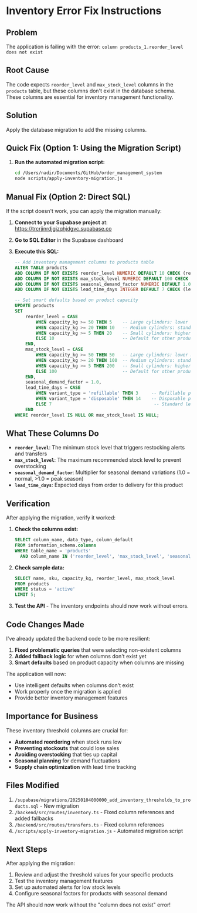 # Inventory Error Fix Instructions

## Problem
The application is failing with the error: `column products_1.reorder_level does not exist`

## Root Cause
The code expects `reorder_level` and `max_stock_level` columns in the `products` table, but these columns don't exist in the database schema. These columns are essential for inventory management functionality.

## Solution
Apply the database migration to add the missing columns.

## Quick Fix (Option 1: Using the Migration Script)

1. **Run the automated migration script:**
   ```bash
   cd /Users/nadir/Documents/GitHub/order_management_system
   node scripts/apply-inventory-migration.js
   ```

## Manual Fix (Option 2: Direct SQL)

If the script doesn't work, you can apply the migration manually:

1. **Connect to your Supabase project** at: https://trcrjinrdjgizqhjdgvc.supabase.co

2. **Go to SQL Editor** in the Supabase dashboard

3. **Execute this SQL:**
   ```sql
   -- Add inventory management columns to products table
   ALTER TABLE products 
   ADD COLUMN IF NOT EXISTS reorder_level NUMERIC DEFAULT 10 CHECK (reorder_level >= 0),
   ADD COLUMN IF NOT EXISTS max_stock_level NUMERIC DEFAULT 100 CHECK (max_stock_level >= 0),
   ADD COLUMN IF NOT EXISTS seasonal_demand_factor NUMERIC DEFAULT 1.0 CHECK (seasonal_demand_factor > 0),
   ADD COLUMN IF NOT EXISTS lead_time_days INTEGER DEFAULT 7 CHECK (lead_time_days >= 0);

   -- Set smart defaults based on product capacity
   UPDATE products 
   SET 
       reorder_level = CASE 
           WHEN capacity_kg >= 50 THEN 5    -- Large cylinders: lower reorder threshold
           WHEN capacity_kg >= 20 THEN 10   -- Medium cylinders: standard threshold
           WHEN capacity_kg >= 5 THEN 20    -- Small cylinders: higher threshold
           ELSE 10                          -- Default for other products
       END,
       max_stock_level = CASE 
           WHEN capacity_kg >= 50 THEN 50   -- Large cylinders: lower max stock
           WHEN capacity_kg >= 20 THEN 100  -- Medium cylinders: standard max stock
           WHEN capacity_kg >= 5 THEN 200   -- Small cylinders: higher max stock
           ELSE 100                         -- Default for other products
       END,
       seasonal_demand_factor = 1.0,
       lead_time_days = CASE 
           WHEN variant_type = 'refillable' THEN 3     -- Refillable products are faster to restock
           WHEN variant_type = 'disposable' THEN 14    -- Disposable products may take longer
           ELSE 7                                       -- Standard lead time
       END
   WHERE reorder_level IS NULL OR max_stock_level IS NULL;
   ```

## What These Columns Do

- **`reorder_level`**: The minimum stock level that triggers restocking alerts and transfers
- **`max_stock_level`**: The maximum recommended stock level to prevent overstocking
- **`seasonal_demand_factor`**: Multiplier for seasonal demand variations (1.0 = normal, >1.0 = peak season)
- **`lead_time_days`**: Expected days from order to delivery for this product

## Verification

After applying the migration, verify it worked:

1. **Check the columns exist:**
   ```sql
   SELECT column_name, data_type, column_default 
   FROM information_schema.columns 
   WHERE table_name = 'products' 
     AND column_name IN ('reorder_level', 'max_stock_level', 'seasonal_demand_factor', 'lead_time_days');
   ```

2. **Check sample data:**
   ```sql
   SELECT name, sku, capacity_kg, reorder_level, max_stock_level 
   FROM products 
   WHERE status = 'active' 
   LIMIT 5;
   ```

3. **Test the API** - The inventory endpoints should now work without errors.

## Code Changes Made

I've already updated the backend code to be more resilient:

1. **Fixed problematic queries** that were selecting non-existent columns
2. **Added fallback logic** for when columns don't exist yet
3. **Smart defaults** based on product capacity when columns are missing

The application will now:
- Use intelligent defaults when columns don't exist
- Work properly once the migration is applied
- Provide better inventory management features

## Importance for Business

These inventory threshold columns are crucial for:
- **Automated reordering** when stock runs low
- **Preventing stockouts** that could lose sales
- **Avoiding overstocking** that ties up capital
- **Seasonal planning** for demand fluctuations
- **Supply chain optimization** with lead time tracking

## Files Modified

1. `/supabase/migrations/20250104000000_add_inventory_thresholds_to_products.sql` - New migration
2. `/backend/src/routes/inventory.ts` - Fixed column references and added fallbacks
3. `/backend/src/routes/transfers.ts` - Fixed column references  
4. `/scripts/apply-inventory-migration.js` - Automated migration script

## Next Steps

After applying the migration:
1. Review and adjust the threshold values for your specific products
2. Test the inventory management features
3. Set up automated alerts for low stock levels
4. Configure seasonal factors for products with seasonal demand

The API should now work without the "column does not exist" error!